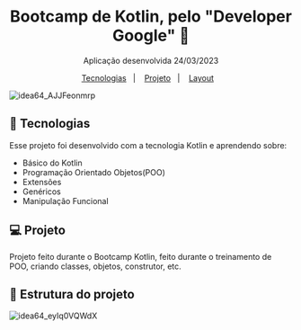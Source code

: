 <h1 align="center"> Bootcamp de Kotlin, pelo "Developer Google" 🔗 </h1>

<p align="center">
Aplicação desenvolvida 24/03/2023
</p>

<p align="center">
  <a href="#-tecnologias">Tecnologias</a>&nbsp;&nbsp;&nbsp;|&nbsp;&nbsp;&nbsp;
  <a href="#-projeto">Projeto</a>&nbsp;&nbsp;&nbsp;|&nbsp;&nbsp;&nbsp;
  <a href="#-layout">Layout</a>&nbsp;&nbsp;&nbsp;
</p>

![idea64_AJJFeonmrp](https://user-images.githubusercontent.com/48281531/227616670-89fad066-573f-4990-8069-c76e11747414.png)

## 🚀 Tecnologias

Esse projeto foi desenvolvido com a tecnologia Kotlin e aprendendo sobre:

- Básico do Kotlin
- Programação Orientado Objetos(POO)
- Extensões
- Genéricos
- Manipulação Funcional

## 💻 Projeto

Projeto feito durante o Bootcamp Kotlin, feito durante o treinamento de POO, criando classes, objetos, construtor, etc.

## 🔖 Estrutura do projeto

![idea64_eyIq0VQWdX](https://user-images.githubusercontent.com/48281531/227616884-4633145a-42cd-42ed-b57c-8bdff4547121.png)


